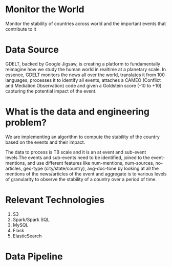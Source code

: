 # Monitor the World
Monitor the stability of countries across world and the important events that contribute to it

# Data Source
GDELT, backed by Google Jigsaw, is creating a platform to fundamentally reimagine how we study the human world in realtime at a planetary scale. In essence, GDELT monitors the news all over the world, translates it from 100 languages, processes it to identify all events, attaches a CAMEO (Conflict and Mediation Observation) code and given a Goldstein score (-10 to +10) capturing the potential impact of the event.

# What is the data and engineering problem?
We are implementing an algorithm to compute the stability of the country based on the events and their impact. 

The data to process is TB scale and it is an at event and sub-event levels.The events and sub-events need to be identified, joined to the event-mentions, and use different features like num-mentions, num-sources, no-articles, geo-type (city/state/country), avg-doc-tone by looking at all the mentions of the news/articles of the event and aggregate is to various levels of granularity to observe the stability of a country over a period of time.
 
# Relevant Technologies
1. S3
2. Spark/Spark SQL
3. MySQL
4. Flask
5. ElasticSearch

# Data Pipeline

